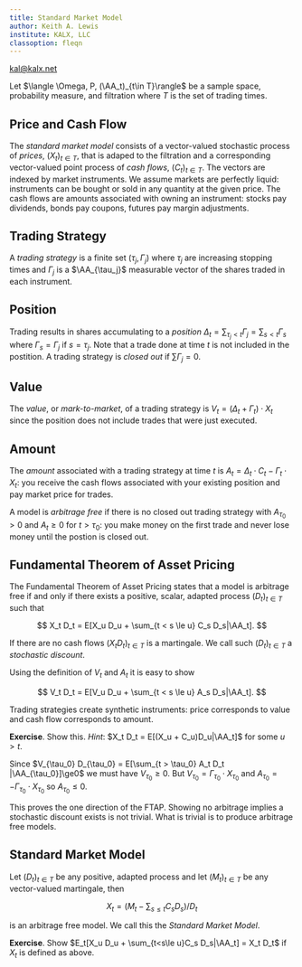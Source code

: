 ```yaml
---
title: Standard Market Model
author: Keith A. Lewis
institute: KALX, LLC
classoption: fleqn
---
```

<div id="kalx"><a href="mailto:kal@kalx.net">kal@kalx.net</a></div>

Let $\langle \Omega, P, (\AA_t)_{t\in T}\rangle$ be a sample
space, probability measure, and filtration where $T$ is the set of
trading times.

## Price and Cash Flow

The _standard market model_ consists of a vector-valued stochastic process
of _prices_, $(X_t)_{t\in T}$, that is adaped to the filtration and a
corresponding vector-valued point process of _cash flows_, $(C_t)_{t\in
T}$.  The vectors are indexed by market instruments.
We assume markets are perfectly liquid: instruments
can be bought or sold in any quantity at the given price. The cash flows
are amounts associated with owning an instrument: stocks pay dividends,
bonds pay coupons, futures pay margin adjustments.

## Trading Strategy

A _trading strategy_ is a finite set $(\tau_j, \Gamma_j)$ where
$\tau_j$ are increasing stopping times and $\Gamma_j$ is a
$\AA_{\tau_j}$ measurable vector of the shares traded in each
instrument.

## Position

Trading results in shares accumulating to a _position_ $\Delta_t =
\sum_{\tau_j < t} \Gamma_j = \sum_{s < t} \Gamma_s$ where $\Gamma_s
= \Gamma_j$ if $s = \tau_j$.  Note that a trade done at time $t$ is
not included in the postition.  A trading strategy is _closed out_
if $\sum\Gamma_j = 0$.

## Value

The _value_, or _mark-to-market_, of a trading strategy is
$V_t = (\Delta_t + \Gamma_t)\cdot X_t$ since the position does
not include trades that were just executed.

## Amount

The _amount_ associated with a trading strategy at time $t$ is
$A_t = \Delta_t\cdot C_t - \Gamma_t\cdot X_t$: you receive the
cash flows associated with your existing position and 
pay market price for trades.

A model is _arbitrage free_ if there is no closed out trading strategy with
$A_{\tau_0} > 0$ and $A_t\ge0$ for $t > \tau_0$: you make money on the
first trade and never lose money until the postion is closed out.

## Fundamental Theorem of Asset Pricing

The Fundamental Theorem of Asset Pricing states that a model is
arbitrage free if and only if there exists a positive, scalar,
adapted process $(D_t)_{t\in T}$ such that

$$
	X_t D_t = E[X_u D_u + \sum_{t < s \le u} C_s D_s|\AA_t].
$$

If there are no cash flows $(X_t D_t)_{t\in T}$ is a martingale.
We call such $(D_t)_{t\in T}$ a _stochastic discount_.

Using the definition of $V_t$ and $A_t$ it is easy to show

$$
	V_t D_t = E[V_u D_u + \sum_{t < s \le u} A_s D_s|\AA_t].
$$

Trading strategies create synthetic instruments: price
corresponds to value and cash flow corresponds to amount.

**Exercise**. Show this. _Hint_: $X_t D_t = E[(X_u + C_u)D_u|\AA_t]$
for some $u > t$.

Since $V_{\tau_0} D_{\tau_0} = E[\sum_{t > \tau_0} A_t D_t
|\AA_{\tau_0}]\ge0$ we must have $V_{\tau_0}\ge0$. But $V_{\tau_0} =
\Gamma_{\tau_0}\cdot X_{\tau_0}$ and $A_{\tau_0} = -\Gamma_{\tau_0}\cdot
X_{\tau_0}$ so $A_{\tau_0}\le0$.

This proves the one direction of the FTAP. Showing no arbitrage implies
a stochastic discount exists is not trivial. What is trivial is to produce
arbitrage free models.

## Standard Market Model

Let $(D_t)_{t\in T}$ be any positive, adapted process and let
$(M_t)_{t\in T}$ be any vector-valued martingale, then

$$
	X_t = (M_t - \sum_{s\le t} C_s D_s)/D_t
$$

is an arbitrage free model. We call this the _Standard Market Model_.

**Exercise**. Show $E_t[X_u D_u + \sum_{t<s\le u}C_s D_s|\AA_t] = X_t D_t$
if $X_t$ is defined as above.

